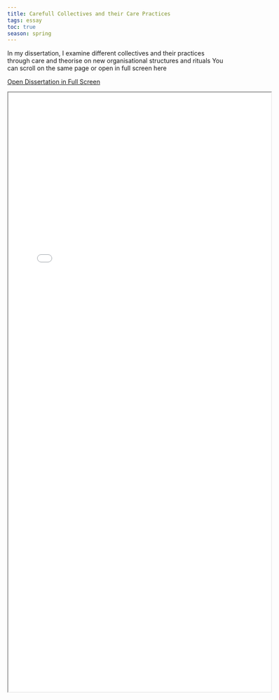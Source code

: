 ```yaml
---
title: Carefull Collectives and their Care Practices
tags: essay
toc: true
season: spring
---
```

In my dissertation, I examine different collectives and their practices through care and theorise on new organisational structures and rituals
You can scroll on the same page or open in full screen here 

<a href="/web/viewer.html?file=%2Fassets%2FThesisfinal.pdf">Open Dissertation in Full Screen</a>

<iframe  id="pdf-js-viewer" src="/web/viewer.html?file=%2Fassets%2FThesisfinal.pdf"  frameborder="100" width="600" height="1366" title="webviewer" enable-annotation ></iframe>



